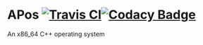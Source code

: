 # APos [![Travis CI](https://travis-ci.com/Ashwin-Paudel/APos.svg?branch=main)](https://travis-ci.com/Ashwin-Paudel/APos.svg?branch=main)[![Codacy Badge](https://app.codacy.com/project/badge/Grade/b59d95f0d46249b9b5428d132937fd73)](https://www.codacy.com/gh/Ashwin-Paudel/APos/dashboard?utm_source=github.com&amp;utm_medium=referral&amp;utm_content=Ashwin-Paudel/APos&amp;utm_campaign=Badge_Grade)


An x86_64 C++ operating system
